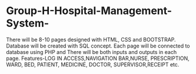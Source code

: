 # Group-H-Hospital-Management-System-
There will be 8-10 pages designed with HTML, CSS and BOOTSTRAP. Database will be created with SQL concept. Each page will be connected to database using PHP and There will be both inputs and outputs in each page. Features-LOG IN ACCESS,NAVIGATION BAR,NURSE, PRESCRIPTION, WARD, BED, PATIENT, MEDICINE, DOCTOR, SUPERVISOR,RECEIPT etc.
